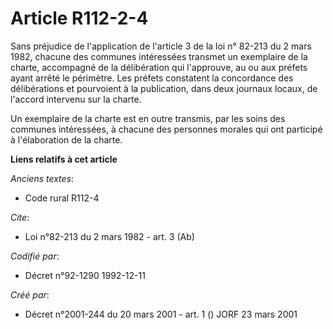 # Article R112-2-4

Sans préjudice de l'application de l'article 3 de la loi n° 82-213 du 2 mars 1982, chacune des communes intéressées transmet
un exemplaire de la charte, accompagné de la délibération qui l'approuve, au ou aux préfets ayant arrêté le périmètre. Les
préfets constatent la concordance des délibérations et pourvoient à la publication, dans deux journaux locaux, de l'accord
intervenu sur la charte. 

Un exemplaire de la charte est en outre transmis, par les soins des communes intéressées, à chacune des personnes morales qui
ont participé à l'élaboration de la charte.

**Liens relatifs à cet article**

_Anciens textes_:

  - Code rural R112-4

_Cite_:

  - Loi n°82-213 du 2 mars 1982 - art. 3 (Ab)

_Codifié par_:

  - Décret n°92-1290 1992-12-11

_Créé par_:

  - Décret n°2001-244 du 20 mars 2001 - art. 1 () JORF 23 mars 2001
